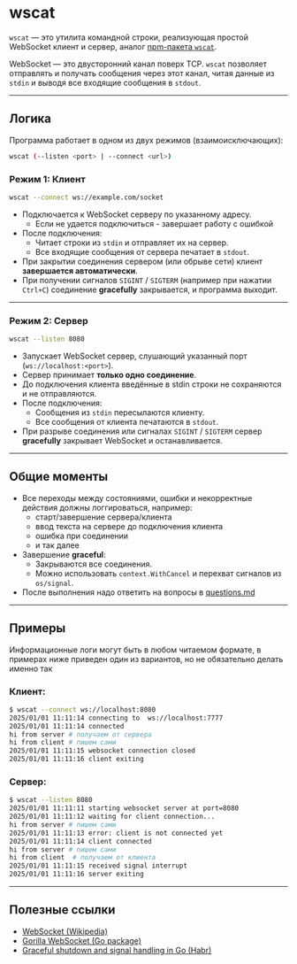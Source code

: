 # wscat

`wscat` — это утилита командной строки, реализующая простой WebSocket клиент и сервер, аналог [npm-пакета
`wscat`](https://www.npmjs.com/package/wscat).

WebSocket — это двусторонний канал поверх TCP. `wscat` позволяет отправлять и получать сообщения через этот канал, читая
данные из `stdin` и выводя все входящие сообщения в `stdout`.

---

## Логика

Программа работает в одном из двух режимов (взаимоисключающих):

```bash
wscat (--listen <port> | --connect <url>)
```

### Режим 1: Клиент

```bash
wscat --connect ws://example.com/socket
```

* Подключается к WebSocket серверу по указанному адресу.
    * Если не удается подключиться - завершает работу с ошибкой
* После подключения:
    * Читает строки из `stdin` и отправляет их на сервер.
    * Все входящие сообщения от сервера печатает в `stdout`.
* При закрытии соединения сервером (или обрыве сети) клиент **завершается автоматически**.
* При получении сигналов `SIGINT` / `SIGTERM` (например при нажатии `Ctrl+C`) соединение **gracefully** закрывается,
  и программа выходит.

---

### Режим 2: Сервер

```bash
wscat --listen 8080
```

* Запускает WebSocket сервер, слушающий указанный порт (`ws://localhost:<port>`).
* Сервер принимает **только одно соединение**.
* До подключения клиента введённые в stdin строки не сохраняются и не отправляются.
* После подключения:
    * Сообщения из `stdin` пересылаются клиенту.
    * Все сообщения от клиента печатаются в `stdout`.
* При разрыве соединения или сигналах `SIGINT` / `SIGTERM` сервер **gracefully** закрывает WebSocket и останавливается.

---

## Общие моменты

* Все переходы между состояниями, ошибки и некорректные действия должны логгироваться, например:
    * старт/завершение сервера/клиента
    * ввод текста на сервере до подключения клиента
    * ошибка при соединении
    * и так далее
* Завершение **graceful**:
    * Закрываются все соединения.
    * Можно использовать `context.WithCancel` и перехват сигналов из `os/signal`.
* После выполнения надо ответить на вопросы в [questions.md](questions.md)

---

## Примеры

Информационные логи могут быть в любом читаемом формате, в примерах ниже приведен один из вариантов, но не обязательно делать
именно так

### Клиент:

```bash
$ wscat --connect ws://localhost:8080
2025/01/01 11:11:14 connecting to  ws://localhost:7777
2025/01/01 11:11:14 connected
hi from server # получаем от сервера
hi from client # пишем сами
2025/01/01 11:11:15 websocket connection closed
2025/01/01 11:11:16 client exiting
```

### Сервер:

```bash
$ wscat --listen 8080
2025/01/01 11:11:11 starting websocket server at port=8080
2025/01/01 11:11:12 waiting for client connection...
hi from server # пишем сами
2025/01/01 11:11:13 error: client is not connected yet 
2025/01/01 11:11:14 client connected
hi from server # пишем сами
hi from client  # получаем от клиента
2025/01/01 11:11:15 received signal interrupt
2025/01/01 11:11:16 server exiting
```

---

## Полезные ссылки

* [WebSocket (Wikipedia)](https://en.wikipedia.org/wiki/WebSocket)
* [Gorilla WebSocket (Go package)](https://pkg.go.dev/github.com/gorilla/websocket)
* [Graceful shutdown and signal handling in Go (Habr)](https://habr.com/ru/articles/908344/)
